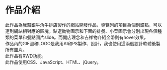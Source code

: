 # 作品介紹
此作品為我幫銀牛角牛排店製作的網站開發作品，導覽列的項目為個別錨點，可以連到網站相對應的區塊。點選動物圖示和下面的排餐、小菜圖示會分別出現各個種類的菜單和餐點圖片slide。而開店理念和吉祥物介紹金幣則有hover效果。<br>
作品內的GIF圖和LOGO是我用AI和PS製作、設計，我也使用這兩個設計軟體後製所有圖片。<br>
此作品有RWD功能。<br>
此作品使用CSS、JavaScript、HTML、jQuery。
